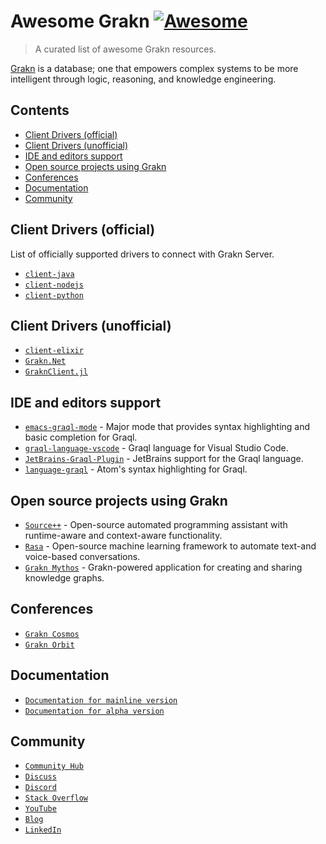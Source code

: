 # Awesome Grakn [![Awesome](https://awesome.re/badge.svg)](https://awesome.re)

> A curated list of awesome Grakn resources.

[Grakn](https://grakn.ai) is a database; one that empowers complex systems to be more intelligent through logic, reasoning, and knowledge engineering.

## Contents

- [Client Drivers (official)](#client-drivers-official)
- [Client Drivers (unofficial)](#client-drivers-unofficial)
- [IDE and editors support](#ide-and-editors-support)
- [Open source projects using Grakn](#open-source-projects-using-grakn)
- [Conferences](#conferences)
- [Documentation](#documentation)
- [Community](#community)


## Client Drivers (official)

List of officially supported drivers to connect with Grakn Server.

- [`client-java`](http://github.com/graknlabs/client-java)
- [`client-nodejs`](http://github.com/graknlabs/client-nodejs)
- [`client-python`](http://github.com/graknlabs/client-python)


## Client Drivers (unofficial)
- [`client-elixir`](https://github.com/taxfix/grakn_elixir)
- [`Grakn.Net`](https://github.com/WalternativE/Grakn.Net)
- [`GraknClient.jl`](https://github.com/Humans-of-Julia/GraknClient.jl)


## IDE and editors support
- [`emacs-graql-mode`](https://github.com/creatorrr/emacs-graql-mode) - Major mode that provides syntax highlighting and basic completion for Graql.
- [`graql-language-vscode`](https://github.com/idealley/graql-language-vscode) - Graql language for Visual Studio Code.
- [`JetBrains-Graql-Plugin`](https://github.com/BFergerson/JetBrains-Graql-Plugin) - JetBrains support for the Graql language.
- [`language-graql`](https://github.com/ShishkinDmitriy/language-graql) - Atom's syntax highlighting for Graql.


## Open source projects using Grakn
- [`Source++`](https://github.com/sourceplusplus/Assistant) - Open-source automated programming assistant with runtime-aware and context-aware functionality.
- [`Rasa`](https://github.com/RasaHQ/rasa) - Open-source machine learning framework to automate text-and voice-based conversations.
- [`Grakn Mythos`](https://github.com/BFergerson/grakn-mythos) - Grakn-powered application for creating and sharing knowledge graphs.

## Conferences
- [`Grakn Cosmos`](https://grakncosmos.com/)
- [`Grakn Orbit`](https://community.grakn.ai/grakn-orbit-2021)

## Documentation
- [`Documentation for mainline version`](https://docs.grakn.ai/)
- [`Documentation for alpha version`](https://https://dev.docs.grakn.ai/)

## Community
- [`Community Hub`](https://grakn.ai/community)
- [`Discuss`](https://discuss.grakn.ai/)
- [`Discord`](https://grakn.ai/discord)
- [`Stack Overflow`](https://stackoverflow.com/questions/tagged/grakn)
- [`YouTube`](https://www.youtube.com/channel/UCtZKw0RFof3x23KqGtW3yDA)
- [`Blog`](https://blog.grakn.ai/)
- [`LinkedIn`](https://www.linkedin.com/company/graknlabs/mycompany/)
